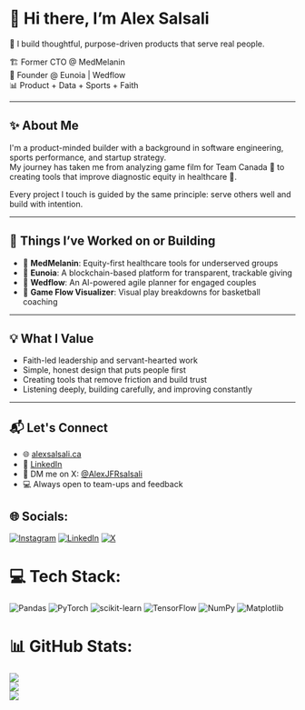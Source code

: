 # 👋 Hi there, I’m Alex Salsali

🎯 I build thoughtful, purpose-driven products that serve real people.

🏗️ Former CTO @ MedMelanin  
🧱 Founder @ Eunoia | Wedflow  
📊 Product + Data + Sports + Faith

---

## ✨ About Me

I'm a product-minded builder with a background in software engineering, sports performance, and startup strategy.  
My journey has taken me from analyzing game film for Team Canada 🏀 to creating tools that improve diagnostic equity in healthcare 🏥.

Every project I touch is guided by the same principle: serve others well and build with intention.

---

## 🔨 Things I’ve Worked on or Building

- 🧬 **MedMelanin**: Equity-first healthcare tools for underserved groups 
- 🙏 **Eunoia**: A blockchain-based platform for transparent, trackable giving  
- 💍 **Wedflow**: An AI-powered agile planner for engaged couples  
- 🏀 **Game Flow Visualizer**: Visual play breakdowns for basketball coaching

---

## 💡 What I Value

- Faith-led leadership and servant-hearted work  
- Simple, honest design that puts people first  
- Creating tools that remove friction and build trust  
- Listening deeply, building carefully, and improving constantly

---

## 📬 Let's Connect

- 🌐 [alexsalsali.ca](https://alexsalsali.ca)  
- 💼 [LinkedIn](https://www.linkedin.com/in/alexsalsali)  
- 📨 DM me on X: [@AlexJFRsalsali](https://X.com/AlexJFRsalsali)  
- 💻 Always open to team-ups and feedback



## 🌐 Socials:
[![Instagram](https://img.shields.io/badge/Instagram-%23E4405F.svg?logo=Instagram&logoColor=white)](https://instagram.com/https://www.instagram.com/alex_salsali/) [![LinkedIn](https://img.shields.io/badge/LinkedIn-%230077B5.svg?logo=linkedin&logoColor=white)](https://linkedin.com/in/https://www.linkedin.com/in/alexsalsali/) [![X](https://img.shields.io/badge/X-black.svg?logo=X&logoColor=white)](https://x.com/https://x.com/AlexJFRSalsali) 

# 💻 Tech Stack:
![Pandas](https://img.shields.io/badge/pandas-%23150458.svg?style=for-the-badge&logo=pandas&logoColor=white) ![PyTorch](https://img.shields.io/badge/PyTorch-%23EE4C2C.svg?style=for-the-badge&logo=PyTorch&logoColor=white) ![scikit-learn](https://img.shields.io/badge/scikit--learn-%23F7931E.svg?style=for-the-badge&logo=scikit-learn&logoColor=white) ![TensorFlow](https://img.shields.io/badge/TensorFlow-%23FF6F00.svg?style=for-the-badge&logo=TensorFlow&logoColor=white) ![NumPy](https://img.shields.io/badge/numpy-%23013243.svg?style=for-the-badge&logo=numpy&logoColor=white) ![Matplotlib](https://img.shields.io/badge/Matplotlib-%23ffffff.svg?style=for-the-badge&logo=Matplotlib&logoColor=black)
# 📊 GitHub Stats:
![](https://github-readme-stats.vercel.app/api?username=asalsali&theme=merko&hide_border=true&include_all_commits=false&count_private=false)<br/>
![](https://nirzak-streak-stats.vercel.app/?user=asalsali&theme=merko&hide_border=true)<br/>
![](https://github-readme-stats.vercel.app/api/top-langs/?username=asalsali&theme=merko&hide_border=true&include_all_commits=false&count_private=false&layout=compact)



